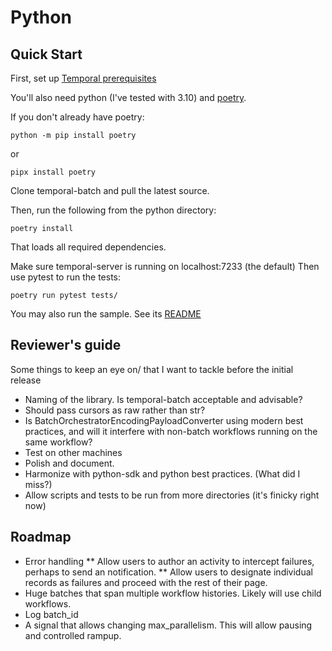 # Python

## Quick Start

First, set up [Temporal prerequisites](../README.md#quick-start)

You'll also need python (I've tested with 3.10) and [poetry](https://python-poetry.org/).

If you don't already have poetry:

    python -m pip install poetry
    
or

    pipx install poetry

Clone temporal-batch and pull the latest source.

Then, run the following from the python directory:

    poetry install

That loads all required dependencies. 

Make sure temporal-server is running on localhost:7233 (the default)
Then use pytest to run the tests:

    poetry run pytest tests/

You may also run the sample.  See its [README](./sample/README.md)

## Reviewer's guide

Some things to keep an eye on/ that I want to tackle before the initial release 

* Naming of the library.  Is temporal-batch acceptable and advisable?
* Should pass cursors as raw rather than str?
* Is BatchOrchestratorEncodingPayloadConverter using modern best practices, and will it interfere with non-batch workflows running on the same workflow?
* Test on other machines
* Polish and document.
* Harmonize with python-sdk and python best practices.  (What did I miss?)
* Allow scripts and tests to be run from more directories (it's finicky right now)

## Roadmap
* Error handling
** Allow users to author an activity to intercept failures, perhaps to send an notification. 
** Allow users to designate individual records as failures and proceed with the rest of their page.
* Huge batches that span multiple workflow histories.  Likely will use child workflows.
* Log batch_id
* A signal that allows changing max_parallelism.  This will allow pausing and controlled rampup.
